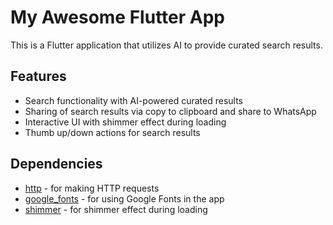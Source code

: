 # My Awesome Flutter App

This is a Flutter application that utilizes AI to provide curated search results.

## Features

- Search functionality with AI-powered curated results
- Sharing of search results via copy to clipboard and share to WhatsApp
- Interactive UI with shimmer effect during loading
- Thumb up/down actions for search results

## Dependencies

- [http](https://pub.dev/packages/http) - for making HTTP requests
- [google_fonts](https://pub.dev/packages/google_fonts) - for using Google Fonts in the app
- [shimmer](https://pub.dev/packages/shimmer) - for shimmer effect during loading

